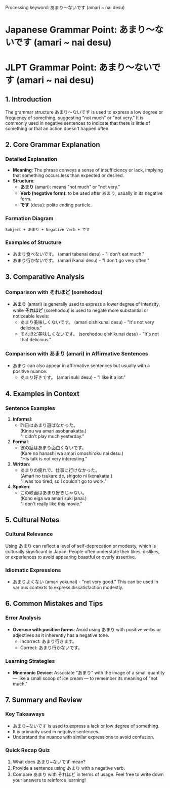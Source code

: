 Processing keyword: あまり～ないです (amari ~ nai desu)
# Japanese Grammar Point: あまり～ないです (amari ~ nai desu)
# JLPT Grammar Point: あまり～ないです (amari ~ nai desu)
## 1. Introduction
The grammar structure あまり～ないです is used to express a low degree or frequency of something, suggesting "not much" or "not very." It is commonly used in negative sentences to indicate that there is little of something or that an action doesn't happen often.
## 2. Core Grammar Explanation
### Detailed Explanation
- **Meaning**: The phrase conveys a sense of insufficiency or lack, implying that something occurs less than expected or desired.
- **Structure**: 
  - **あまり** (amari): means "not much" or "not very."
  - **Verb (negative form)**: to be used after あまり, usually in its negative form.
  - **です** (desu): polite ending particle.
### Formation Diagram
```plaintext
Subject + あまり + Negative Verb + です
```
### Examples of Structure
- あまり食べないです。 (amari tabenai desu) - "I don't eat much."
- あまり行かないです。 (amari ikanai desu) - "I don't go very often."
## 3. Comparative Analysis
### Comparison with それほど (sorehodou)
- **あまり** (amari) is generally used to express a lower degree of intensity, while **それほど** (sorehodou) is used to negate more substantial or noticeable levels:
  - あまり美味しくないです。 (amari oishikunai desu) - "It's not very delicious."
  - それほど美味しくないです。 (sorehodou oishikunai desu) - "It's not that delicious."
### Comparison with あまり (amari) in Affirmative Sentences
- あまり can also appear in affirmative sentences but usually with a positive nuance:
  - あまり好きです。 (amari suki desu) - "I like it a lot."
## 4. Examples in Context
### Sentence Examples
1. **Informal**:
   - 昨日はあまり遊ばなかった。  
     (Kinou wa amari asobanakatta.)  
     "I didn't play much yesterday."
2. **Formal**:
   - 彼の話はあまり面白くないです。  
     (Kare no hanashi wa amari omoshiroku nai desu.)  
     "His talk is not very interesting."
3. **Written**:
   - あまりの疲れで、仕事に行けなかった。  
     (Amari no tsukare de, shigoto ni ikenakatta.)  
     "I was too tired, so I couldn't go to work."
4. **Spoken**:
   - この映画はあまり好きじゃない。  
     (Kono eiga wa amari suki janai.)  
     "I don't really like this movie."
## 5. Cultural Notes
### Cultural Relevance
Using あまり can reflect a level of self-deprecation or modesty, which is culturally significant in Japan. People often understate their likes, dislikes, or experiences to avoid appearing boastful or overly assertive.
### Idiomatic Expressions
- あまりよくない (amari yokunai) - "not very good." This can be used in various contexts to express dissatisfaction modestly.
## 6. Common Mistakes and Tips
### Error Analysis
- **Overuse with positive forms**: Avoid using あまり with positive verbs or adjectives as it inherently has a negative tone.
  - Incorrect: あまり行きます。 
  - Correct: あまり行かないです。
### Learning Strategies
- **Mnemonic Device**: Associate "あまり" with the image of a small quantity — like a small scoop of ice cream — to remember its meaning of "not much."
## 7. Summary and Review
### Key Takeaways
- あまり~ないです is used to express a lack or low degree of something.
- It is primarily used in negative sentences.
- Understand the nuance with similar expressions to avoid confusion.
### Quick Recap Quiz
1. What does あまり~ないです mean?
2. Provide a sentence using あまり with a negative verb.
3. Compare あまり with それほど in terms of usage.
Feel free to write down your answers to reinforce learning!
